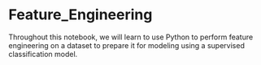 # Feature_Engineering
Throughout this notebook, we will learn to use Python to perform feature engineering on a dataset to prepare it for modeling using a supervised classification model.
